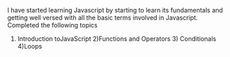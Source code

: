I have started learning Javascript by starting to learn its fundamentals and getting well versed with all the basic terms involved in Javascript. Completed the following topics

1) Introduction toJavaScript 2)Functions and Operators 3) Conditionals 4)Loops
